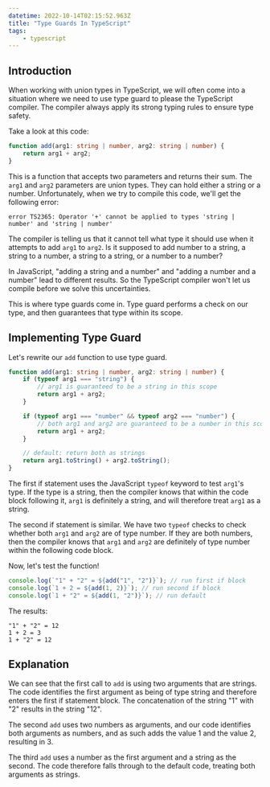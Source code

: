 ```yaml
---
datetime: 2022-10-14T02:15:52.963Z
title: "Type Guards In TypeScript"
tags: 
	- typescript
---
```


## Introduction

When working with union types in TypeScript, we will often come into a situation where we need to use type guard to please the TypeScript compiler. The compiler always apply its strong typing rules to ensure type safety.

Take a look at this code:

```ts
function add(arg1: string | number, arg2: string | number) {
	return arg1 + arg2;
}
```

This is a function that accepts two parameters and returns their sum. The `arg1` and `arg2` parameters are union types. They can hold either a string or a number. Unfortunately, when we try to compile this code, we'll get the following error:

```
error TS2365: Operator '+' cannot be applied to types 'string | number' and 'string | number'
```

The compiler is telling us that it cannot tell what type it should use when it attempts to add `arg1` to `arg2`. Is it supposed to add number to a string, a string to a number, a string to a string, or a number to a number?

In JavaScript, "adding a string and a number" and "adding a number and a number" lead to different results. So the TypeScript compiler won't let us compile before we solve this uncertainties.

This is where type guards come in. Type guard performs a check on our type, and then guarantees that type within its scope.

## Implementing Type Guard

Let's rewrite our `add` function to use type guard.

```ts
function add(arg1: string | number, arg2: string | number) {
	if (typeof arg1 === "string") {
		// arg1 is guaranteed to be a string in this scope
		return arg1 + arg2;
	}

	if (typeof arg1 === "number" && typeof arg2 === "number") {
		// both arg1 and arg2 are guaranteed to be a number in this scope
		return arg1 + arg2;
	}

	// default: return both as strings
	return arg1.toString() + arg2.toString();
}
```

The first if statement uses the JavaScript `typeof` keyword to test `arg1`'s type. If the type is a string, then the compiler knows that within the code block following it, `arg1` is definitely a string, and will therefore treat `arg1` as a string.

The second if statement is similar. We have two `typeof` checks to check whether both `arg1` and `arg2` are of type number. If they are both numbers, then the compiler knows that `arg1` and `arg2` are definitely of type number within the following code block.

Now, let's test the function!

```ts
console.log(`"1" + "2" = ${add("1", "2")}`); // run first if block
console.log(`1 + 2 = ${add(1, 2)}`); // run second if block
console.log(`1 + "2" = ${add(1, "2")}`); // run default
```

The results:

```
"1" + "2" = 12
1 + 2 = 3
1 + "2" = 12
```

## Explanation

We can see that the first call to `add` is using two arguments that are strings. The code identifies the first argument as being of type string and therefore enters the first if statement block. The concatenation of the string "1" with "2" results in the string "12".

The second `add` uses two numbers as arguments, and our code identifies both arguments as numbers, and as such adds the value 1 and the value 2, resulting in 3.

The third `add` uses a number as the first argument and a string as the second. The code therefore falls through to the default code, treating both arguments as strings.
